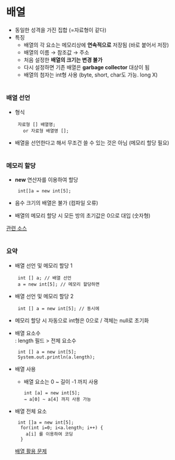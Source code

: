 # 배열 
- 동일한 성격을 가진 집합 (=자료형이 같다)
- 특징
  - 배열의 각 요소는 메모리상에 **연속적으로** 저장됨 (바로 붙어서 저장)
  - 배열의 이름 → 참조값 → 주소 
  - 처음 설정한 **배열의 크기는 변경 불가** 
  - 다시 설정하면 기존 배열은 **garbage collector** 대상이 됨 
  - 배열의 첨자는 int형 사용 (byte, short, char도 가능. long X)

#
### 배열 선언 
 - 형식
  
        자료형 [] 배열명; 
          or 자료형 배열명 [];
 
 - 배열을 선언한다고 해서 무조건 쓸 수 있는 것은 아님 (메모리 할당 필요)

#
### 메모리 할당 
 - **new** 연산자를 이용하여 할당 
 
        int[]a = new int[5];
      
 - 음수 크기의 배열은 불가 (컴파일 오류) 
 - 배열의 메모리 할당 시 모든 방의 초기값은 0으로 대입 (숫자형)

 [관련 소스](https://github.com/friedegg818/TIL/tree/master/Java/%EC%86%8C%EC%8A%A4%20%ED%8C%8C%EC%9D%BC/%EB%B0%B0%EC%97%B4/1)
 
 #
 ### 요약
- 배열 선언 및 메모리 할당 1

   	   int [] a; // 배열 선언
	   a = new int[5]; // 메모리 할당하면

- 배열 선언 및 메모리 할당 2
	
       int [] a = new int[5]; // 동시에

- 메모리 할당 시 자동으로 int형은 0으로 / 객체는 null로 초기화

- 배열 요소수    
 : length 필드 > 전체 요소수 
 
	   int [] a = new int[5];
	   System.out.println(a.length);

- 배열 사용
  - 배열 요소는 0 ~ 길이 -1 까지 사용

        int [a] = new int[5];
      	→ a[0] ~ a[4] 까지 사용 가능
	
- 배열 전체 요소

       int []a = new int[5];
      	for(int i=0; i<a.length; i++) {
	      a[i] 를 이용하여 코딩
	    }
	    
    [배열 활용 문제](https://github.com/friedegg818/TIL/tree/master/Java/%EC%86%8C%EC%8A%A4%20%ED%8C%8C%EC%9D%BC/%EB%B0%B0%EC%97%B4/2)
 
